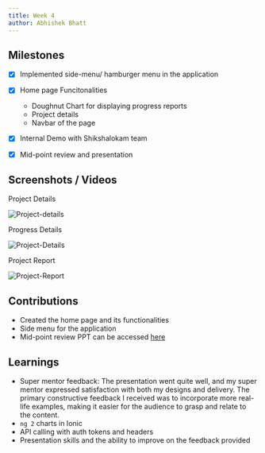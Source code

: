 ```yaml
---
title: Week 4
author: Abhishek Bhatt 
---
```


## Milestones
- [x] Implemented side-menu/ hamburger menu in the application
- [x] Home page Funcitonalities
    - Doughnut Chart for displaying progress reports
    - Project details
    - Navbar of the page
- [x] Internal Demo with Shikshalokam team
- [x] Mid-point review and presentation 


## Screenshots / Videos 
Project Details

![Project-details](https://github.com/bhattabhi013/c4gt-milestones/assets/47862474/4c16adc0-7ee6-435b-a9a9-7028784888f3)

Progress Details

![Project-Details](https://github.com/bhattabhi013/c4gt-milestones/assets/47862474/6c7e78cd-1d7d-41dd-9122-e5d6c4d8cfc0)

Project Report

![Project-Report](https://github.com/bhattabhi013/c4gt-milestones/assets/47862474/1586606c-c1c2-4aa5-86d4-9d962c14ed01)

## Contributions
- Created the home page and its functionalities
- Side menu for the application
- Mid-point review PPT can be accessed [here](https://www.canva.com/design/DAFp16CX5XY/YEnbmtgL_EEEhkXw28gZsw/edit?utm_content=DAFp16CX5XY&utm_campaign=designshare&utm_medium=link2&utm_source=sharebutton)

## Learnings
- Super mentor feedback:
  The presentation went quite well, and my super mentor expressed satisfaction with both my designs and delivery.
  The primary constructive feedback I received was to incorporate more real-life examples, making it easier for the audience to grasp and relate to the content.
- `ng 2` charts in Ionic
- API calling with auth tokens and headers
- Presentation skills and the ability to improve on the feedback provided
